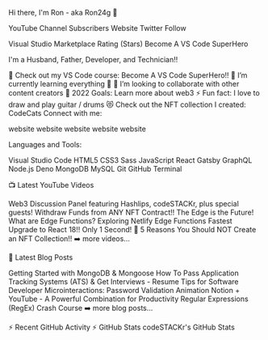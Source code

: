 Hi there, I'm Ron - aka Ron24g 👋

YouTube Channel Subscribers Website Twitter Follow

Visual Studio Marketplace Rating (Stars) Become A VS Code SuperHero

I'm a Husband, Father, Developer, and Technician!!

🔭 Check out my VS Code course: Become A VS Code SuperHero!!
🌱 I’m currently learning everything 🤣
👯 I’m looking to collaborate with other content creators
🥅 2022 Goals: Learn more about web3
⚡ Fun fact: I love to draw and play guitar / drums
😻 Check out the NFT collection I created: CodeCats
Connect with me:

website    website    website    website    website

Languages and Tools:

Visual Studio Code HTML5 CSS3 Sass JavaScript React Gatsby GraphQL Node.js Deno MongoDB MySQL Git GitHub Terminal


📺 Latest YouTube Videos

Web3 Discussion Panel featuring Hashlips, codeSTACKr, plus special guests!
Withdraw Funds from ANY NFT Contract!!
The Edge is the Future! What are Edge Functions? Exploring Netlify Edge Functions
Fastest Upgrade to React 18!! Only 1 Second! 🤯
5 Reasons You Should NOT Create an NFT Collection!!
➡️ more videos...

📕 Latest Blog Posts

Getting Started with MongoDB & Mongoose
How To Pass Application Tracking Systems (ATS) & Get Interviews - Resume Tips for Software Developer
Microinteractions: Password Validation Animation
Notion + YouTube - A Powerful Combination for Productivity
Regular Expressions (RegEx) Crash Course
➡️ more blog posts...

⚡ Recent GitHub Activity
⚡ GitHub Stats
codeSTACKr's GitHub Stats
